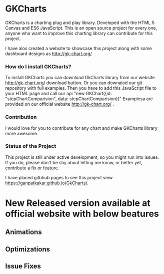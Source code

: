 # GKCharts
GKCharts is a charting plug and play library. Developed with the HTML 5 Canvas and ES6 JavaScript.
This is an open source project for every one, anyone who want to improve this charting library can contribute for this project.

I have alos created a website to showcase this project along with some dashboard designs as http://gk-chart.org/


### How do I install GKCharts?
To install GKCharts you can download GkCharts library from our website http://gk-chart.org/ download button.
Or you can downalod our git repository with full examples.
Then you have to add this JavaScript file to your HTML page and call our api
"new GKChart({id: "stepChartComparision", data: stepChartComparision})"
Examplesa are provided on our official website http://gk-chart.org/ .


### Contribution
I would love for you to contribute for any chart and make GKCharts library more awesome.


### Status of the Project
This project is still under active development, so you might run into issues. If you do, please don't be shy about letting me know, or better yet, contribute a fix or feature.


I have placed gitbhub pages to see this project view https://ganpatkakar.github.io/GkCharts/.


# New Released version available at official website with below beatures
## Animations 
## Optimizations
## Issue Fixes
